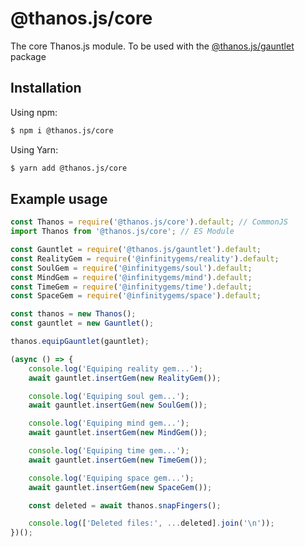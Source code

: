 # @thanos.js/core

The core Thanos.js module. To be used with the [@thanos.js/gauntlet](https://npmjs.com/package/@thanos.js/gauntlet) package

## Installation

Using npm:

```bash
$ npm i @thanos.js/core
```

Using Yarn:

```bash
$ yarn add @thanos.js/core
```

## Example usage

```js
const Thanos = require('@thanos.js/core').default; // CommonJS
import Thanos from '@thanos.js/core'; // ES Module

const Gauntlet = require('@thanos.js/gauntlet').default;
const RealityGem = require('@infinitygems/reality').default;
const SoulGem = require('@infinitygems/soul').default;
const MindGem = require('@infinitygems/mind').default;
const TimeGem = require('@infinitygems/time').default;
const SpaceGem = require('@infinitygems/space').default;

const thanos = new Thanos();
const gauntlet = new Gauntlet();

thanos.equipGauntlet(gauntlet);

(async () => {
	console.log('Equiping reality gem...');
	await gauntlet.insertGem(new RealityGem());

	console.log('Equiping soul gem...');
	await gauntlet.insertGem(new SoulGem());

	console.log('Equiping mind gem...');
	await gauntlet.insertGem(new MindGem());

	console.log('Equiping time gem...');
	await gauntlet.insertGem(new TimeGem());

	console.log('Equiping space gem...');
	await gauntlet.insertGem(new SpaceGem());

	const deleted = await thanos.snapFingers();

	console.log(['Deleted files:', ...deleted].join('\n'));
})();
```
